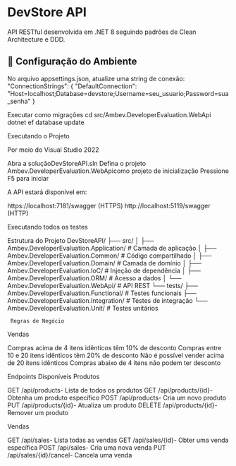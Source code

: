 ﻿# DevStore API

API RESTful desenvolvida em .NET 8 seguindo padrões de Clean Architecture e DDD.


## 🚀 Configuração do Ambiente



No arquivo appsettings.json, atualize uma string de conexão:
"ConnectionStrings": {
    "DefaultConnection": "Host=localhost;Database=devstore;Username=seu_usuario;Password=sua_senha"
}



Executar como migrações
cd src/Ambev.DeveloperEvaluation.WebApi
dotnet ef database update

Executando o Projeto

Por meio do Visual Studio 2022


Abra a soluçãoDevStoreAPI.sln
Defina o projeto Ambev.DeveloperEvaluation.WebApicomo projeto de inicialização
Pressione F5 para iniciar

A API estará disponível em:

https://localhost:7181/swagger (HTTPS)
http://localhost:5119/swagger (HTTP)

Executando todos os testes

 Estrutura do Projeto
 DevStoreAPI/
├── src/
│   ├── Ambev.DeveloperEvaluation.Application/  # Camada de aplicação
│   ├── Ambev.DeveloperEvaluation.Common/       # Código compartilhado
│   ├── Ambev.DeveloperEvaluation.Domain/       # Camada de domínio
│   ├── Ambev.DeveloperEvaluation.IoC/          # Injeção de dependência
│   ├── Ambev.DeveloperEvaluation.ORM/          # Acesso a dados
│   └── Ambev.DeveloperEvaluation.WebApi/       # API REST
└── tests/
    ├── Ambev.DeveloperEvaluation.Functional/   # Testes funcionais
    ├── Ambev.DeveloperEvaluation.Integration/  # Testes de integração
    └── Ambev.DeveloperEvaluation.Unit/         # Testes unitários

     Regras de Negócio
Vendas

Compras acima de 4 itens idênticos têm 10% de desconto
Compras entre 10 e 20 itens idênticos têm 20% de desconto
Não é possível vender acima de 20 itens idênticos
Compras abaixo de 4 itens não podem ter desconto

Endpoints Disponíveis
Produtos

GET /api/products- Lista de todos os produtos
GET /api/products/{id}- Obtenha um produto específico
POST /api/products- Cria um novo produto
PUT /api/products/{id}- Atualiza um produto
DELETE /api/products/{id}- Remover um produto

Vendas

GET /api/sales- Lista todas as vendas
GET /api/sales/{id}- Obter uma venda específica
POST /api/sales- Cria uma nova venda
PUT /api/sales/{id}/cancel- Cancela uma venda
